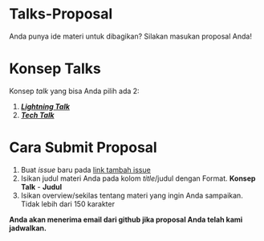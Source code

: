 # Talks-Proposal
Anda punya ide materi untuk dibagikan? Silakan masukan proposal Anda!

# Konsep Talks
Konsep _talk_ yang bisa Anda pilih ada 2:
1. [___Lightning Talk___](https://github.com/LombokDev/wiki/blob/master/event-concepts/lightning-talk.md)
2. [___Tech Talk___](https://github.com/LombokDev/wiki/blob/master/event-concepts/tech-talk.md)

# Cara Submit Proposal
1. Buat _issue_ baru pada [link tambah issue](https://github.com/LombokDevMeetup/Talks-Proposal/issues/new)
2. Isikan judul materi Anda pada kolom _title_/judul dengan Format. __Konsep Talk__ - __Judul__
3. Isikan overview/sekilas tentang materi yang ingin Anda sampaikan. Tidak lebih dari 150 karakter

__Anda akan menerima email dari github jika proposal Anda telah kami jadwalkan.__
